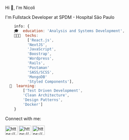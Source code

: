 <p align="left">Hi 👋, I'm Nicoli</p>
<p align="left">I'm Fullstack Developer at SPDM - Hospital São Paulo</p>






```js
    info: {
    🎓  education: 'Analysis and Systems Development',
    👩🏽‍💻  techs: 
          ['React.js',  
          'NextJS',  
          'JavaScript', 
          'Boostrap',
          'Wordpress',
          'Rails',
          'Postaman'
          'SASS/SCSS', 
          'MongoDB'
          'Styled Components'],
  🌱  learning: 
        ['Test Driven Development', 
        'Clean Architecture', 
        'Design Patterns',
        'Docker']
    }
```



<p align="left"> Connect with me:</p>
<p align="left">
<a href="https://codepen.io/https://codepen.io/nicolifelix" target="blank"><img align="center" src="https://raw.githubusercontent.com/rahuldkjain/github-profile-readme-generator/master/src/images/icons/Social/codepen.svg" alt="https://codepen.io/nicolifelix" height="30" width="40" /></a>
<a href="https://linkedin.com/in/https://www.linkedin.com/in/nicoli-felix/" target="blank"><img align="center" src="https://raw.githubusercontent.com/rahuldkjain/github-profile-readme-generator/master/src/images/icons/Social/linked-in-alt.svg" alt="https://www.linkedin.com/in/nicoli-felix/" height="30" width="40" /></a>
<a href="https://www.hackerrank.com/https://www.hackerrank.com/nicolijfelix" target="blank"><img align="center" src="https://raw.githubusercontent.com/rahuldkjain/github-profile-readme-generator/master/src/images/icons/Social/hackerrank.svg" alt="https://www.hackerrank.com/nicolijfelix" height="30" width="40" /></a>
</p>
